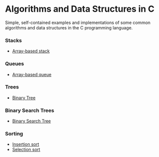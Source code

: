 # Algorithms and Data Structures in C

Simple, self-contained examples and implementations of some common
algorithms and data structures in the C programming language.


### Stacks

  * [Array-based stack](src/stack_array.c)


### Queues

  * [Array-based queue](src/queue_array.c)


### Trees

  * [Binary Tree](src/binary_tree.c)


### Binary Search Trees

  * [Binary Search Tree](src/binary_search_tree.c)


### Sorting

  * [Insertion sort](src/insertion_sort.c)
  * [Selection sort](src/selection_sort.c)
